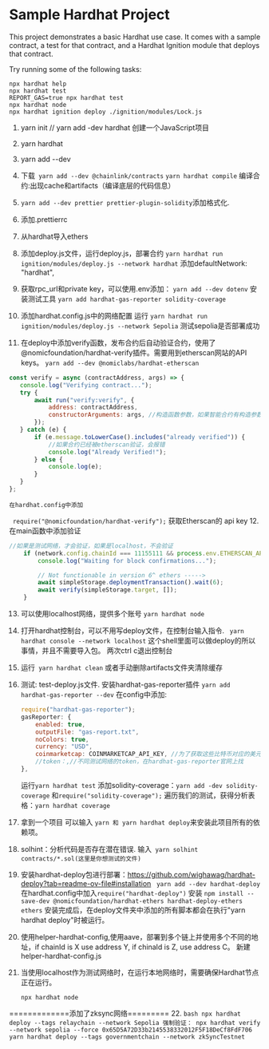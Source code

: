 # Sample Hardhat Project

This project demonstrates a basic Hardhat use case. It comes with a sample contract, a test for that contract, and a Hardhat Ignition module that deploys that contract.

Try running some of the following tasks:

```shell
npx hardhat help
npx hardhat test
REPORT_GAS=true npx hardhat test
npx hardhat node
npx hardhat ignition deploy ./ignition/modules/Lock.js
```

1. yarn init // yarn add -dev hardhat 创建一个JavaScript项目
2. yarn hardhat
3. yarn add --dev
4. 下载``` yarn add --dev @chainlink/contracts``` 
    ```yarn hardhat compile``` 编译合约:出现cache和artifacts（编译底层的代码信息）
5. ```yarn add --dev prettier prettier-plugin-solidity```添加格式化.    
6. 添加.prettierrc
7. 从hardhat导入ethers
8. 添加deploy.js文件，运行deploy.js，部署合约 `yarn hardhat run ignition/modules/deploy.js --network hardhat` 添加defaultNetwork: "hardhat",
9. 获取rpc_url和private key，可以使用.env添加：
   `yarn add --dev dotenv`
   安装测试工具
   `yarn add hardhat-gas-reporter solidity-coverage`
10. 添加hardhat.config.js中的网络配置
    运行
    `yarn hardhat run ignition/modules/deploy.js --network Sepolia`
    测试sepolia是否部署成功

11. 在deploy中添加verify函数，发布合约后自动验证合约，使用了@nomicfoundation/hardhat-verify插件。需要用到etherscan网站的API keys。
    `yarn add --dev @nomiclabs/hardhat-etherscan`

```Javascript
const verify = async (contractAddress, args) => {
   console.log("Verifying contract...");
   try {
       await run("verify:verify", {
           address: contractAddress,
           constructorArguments: args, //构造函数参数，如果智能合约有构造参数的话
       });
   } catch (e) {
       if (e.message.toLowerCase().includes("already verified")) {
           //如果合约已经被etherscan验证，会报错
           console.log("Already Verified!");
       } else {
           console.log(e);
       }
   }
};
```

    在hardhat.config中添加

` require("@nomicfoundation/hardhat-verify");`
获取Etherscan的 api key 12. 在main函数中添加验证

```JavaScript
//如果是测试网络，才会验证，如果是localhost，不会验证
    if (network.config.chainId === 11155111 && process.env.ETHERSCAN_API_KEY) {
        console.log("Waiting for block confirmations...");

        // Not functionable in version 6^ ethers ----->
        await simpleStorage.deploymentTransaction().wait(6);
        await verify(simpleStorage.target, []);
    }
```

13. 可以使用localhost网络，提供多个账号
    `yarn hardhat node`
14. 打开hardhat控制台，可以不用写deploy文件，在控制台输入指令.
    ` yarn hardhat console --network localhost`
    这个shell里面可以做deploy的所以事情，并且不需要导入包。
    两次ctrl c退出控制台
15. 运行` yarn hardhat clean` 或者手动删除artifacts文件夹清除缓存

16. 测试: test-deploy.js文件.
    安装hardhat-gas-reporter插件
    `yarn add hardhat-gas-reporter --dev`
    在config中添加:
    ```JavaScript
    require("hardhat-gas-reporter");
    gasReporter: {
        enabled: true,
        outputFile: "gas-report.txt",
        noColors: true,
        currency: "USD",
        coinmarketcap: COINMARKETCAP_API_KEY, //为了获取这些比特币对应的美元价格
        //token：,//不同测试网络的token，在hardhat-gas-reporter官网上找
    },
    ```
    运行`yarn hardhat test`
    添加solidity-coverage：```yarn add -dev solidity-coverage```
    和```require("solidity-coverage");```
    遍历我们的测试，获得分析表格：```yarn hardhat coverage```

17. 拿到一个项目 可以输入  ```yarn 和 yarn hardhat deploy```来安装此项目所有的依赖项。
18. solhint：分析代码是否存在潜在错误.
    输入``` yarn solhint contracts/*.sol(这里是你想测试的文件)```
19. 安装hardhat-deploy包进行部署：https://github.com/wighawag/hardhat-deploy?tab=readme-ov-file#installation
    ``` yarn add --dev hardhat-deploy``` 
    在hardhat.config中加入```require("hardhat-deploy")```
    安装
    ```npm install --save-dev @nomicfoundation/hardhat-ethers hardhat-deploy-ethers ethers```
    安装完成后，在deploy文件夹中添加的所有脚本都会在执行"yarn hardhat deploy"时被运行。
20. 使用helper-hardhat-config,使用aave，部署到多个链上并使用多个不同的地址，if chainId is X use address Y, if chinaId is Z, use address C。
    新建helper-hardhat-config.js


21. 当使用localhost作为测试网络时，在运行本地网络时，需要确保Hardhat节点正在运行。
    ```
    npx hardhat node
    ```

=============添加了zksync网络=========
22.
    ```bash
    npx hardhat deploy --tags relaychain --network Sepolia
    强制验证：
    npx hardhat verify --network sepolia --force 0x65D5A72D33b2145538332012F5F18DeCf8FdF706
    yarn hardhat deploy --tags governmentchain --network zkSyncTestnet
    ```
